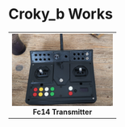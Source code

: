 # Croky_b Works

<table cellspacing=0>
  <tr>
    <td align=center width=200><a href="https://github.com/Ingwie/OpenAVRc_Hw/blob/V3/User's%20OpenAVRc%20Transmitters/Croky_b/README.md"><img src="https://github.com/Ingwie/OpenAVRc_Hw/blob/V3/User's%20OpenAVRc%20Transmitters/Croky_b/IMG1.jpg" border="0" name="submit" title="Fc14 Transmitter" alt="Fc14 Transmitter"/></a><br><b>Fc14 Transmitter</b></td>
	

  </tr>
</table>

